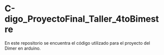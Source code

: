# C-digo_ProyectoFinal_Taller_4toBimestre
En este repositorio se encuentra el código utilizado para el proyecto del Dimer en arduino.
